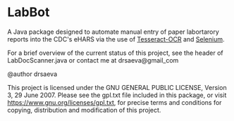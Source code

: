 # LabBot

A Java package designed to automate manual entry of paper labortarory reports into the CDC's eHARS via the use of [Tesseract-OCR](https://github.com/tesseract-ocr) and [Selenium](http://www.seleniumhq.org/).

For a brief overview of the current status of this project, see the header of LabDocScanner.java or contact me at drsaeva@gmail_com

@author drsaeva

This project is licensed under the GNU GENERAL PUBLIC LICENSE, Version 3, 29 June 2007. Please see the gpl.txt file included in this package, or visit https://www.gnu.org/licenses/gpl.txt, for precise terms and conditions for copying, distribution and
modification of this project.
